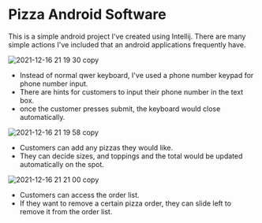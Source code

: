 # Pizza Android Software
This is a simple android project I've created using Intellij.
There are many simple actions I've included that an android applications frequently have.

![2021-12-16 21 19 30 copy](https://user-images.githubusercontent.com/73158697/146494965-84fa7b63-6798-45d3-974f-f81e2e552e4d.gif)
- Instead of normal qwer keyboard, I've used a phone number keypad for phone number input.
- There are hints for customers to input their phone number in the text box.
- once the customer presses submit, the keyboard would close automatically.

![2021-12-16 21 19 58 copy](https://user-images.githubusercontent.com/73158697/146495351-7acc029c-173c-4171-a22d-e6ea1ccbd2f3.gif)
- Customers can add any pizzas they would like.
- They can decide sizes, and toppings and the total would be updated automatically on the spot.

![2021-12-16 21 21 00 copy](https://user-images.githubusercontent.com/73158697/146495362-f5752873-18cb-4526-b7db-927583974a3a.gif)
- Customers can access the order list.
- If they want to remove a certain pizza order, they can slide left to remove it from the order list.
